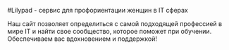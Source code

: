 #Lilypad - сервис для профориентации женщин в IT сферах

Наш сайт позволяет определиться с самой подходящей профессией в мире IT и найти свое сообщество, которое поможет при обучении. Обеспечиваем вас вдохновением и поддержкой!
